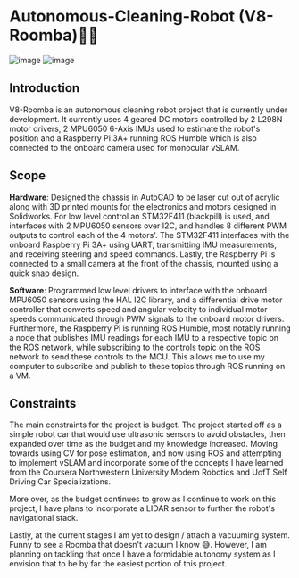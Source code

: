 # Autonomous-Cleaning-Robot (V8-Roomba)🧹🚨

![image](https://media.discordapp.net/attachments/1034262061577945100/1148242776849391616/image.png?width=400&height=300)
![image](https://media.discordapp.net/attachments/779417429126152203/1152750586933026817/Untitled_Diagram.drawio_3.png?width=2296&height=1184)

## Introduction
V8-Roomba is an autonomous cleaning robot project that is currently under development. It currently uses 4 geared DC motors controlled by 2 L298N motor drivers, 2 MPU6050 6-Axis IMUs used to estimate the robot's position and a Raspberry Pi 3A+ running ROS Humble which is also connected to the onboard camera used for monocular vSLAM.

## Scope
**Hardware**: Designed the chassis in AutoCAD to be laser cut out of acrylic along with 3D printed mounts for the electronics and motors designed in Solidworks. For low level control an STM32F411 (blackpill) is used, and interfaces with 2 MPU6050 sensors over I2C, and handles 8 different PWM outputs to control each of the 4 motors'. The STM32F411 interfaces with the onboard Raspberry Pi 3A+ using UART, transmitting IMU measurements, and receiving steering and speed commands. Lastly, the Raspberry Pi is connected to a small camera at the front of the chassis, mounted using a quick snap design.

**Software**: Programmed low level drivers to interface with the onboard MPU6050 sensors using the HAL I2C library, and a differential drive motor controller that converts speed and angular velocity to individual motor speeds communicated through PWM signals to the onboard motor drivers. Furthermore, the Raspberry Pi is running ROS Humble, most notably running a node that publishes IMU readings for each IMU to a respective topic on the ROS network, while subscribing to the controls topic on the ROS network to send these controls to the MCU. This allows me to use my computer to subscribe and publish to these topics through ROS running on a VM.

## Constraints
The main constraints for the project is budget. The project started off as a simple robot car that would use ultrasonic sensors to avoid obstacles, then expanded over time as the budget and my knowledge increased. Moving towards using CV for pose estimation, and now using ROS and attempting to implement vSLAM and incorporate some of the concepts I have learned from the Coursera Northwestern University Modern Robotics and UofT Self Driving Car Specializations.

More over, as the budget continues to grow as I continue to work on this project, I have plans to incorporate a LIDAR sensor to further the robot's navigational stack.

Lastly, at the current stages I am yet to design / attach a vacuuming system. Funny to see a Roomba that doesn't vacuum I know 😅. However, I am planning on tackling that once I have a formidable autonomy system as I envision that to be by far the easiest portion of this project.
